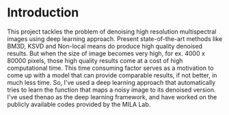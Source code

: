 # Introduction
This project tackles the problem of denoising high resolution multispectral images using deep learning approach. Present state-of-the-art methods like BM3D, KSVD and Non-local means do produce high quality denoised results. But when the size of image becomes very high, for ex. 4000 x 80000 pixels, those high quality results come at a cost of high computational time. This time consuming factor serves as a motivation to come up with a model that can provide comparable results, if not better, in much less time. So, I've used a deep learning approach that automatically tries to learn the function that maps a noisy image to its denoised version. I've used thenao as the deep learning framework, and have worked on the publicly available codes provided by the MILA Lab. 









